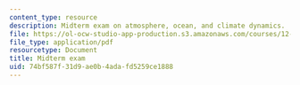 ```yaml
---
content_type: resource
description: Midterm exam on atmosphere, ocean, and climate dynamics.
file: https://ol-ocw-studio-app-production.s3.amazonaws.com/courses/12-003-atmosphere-ocean-and-climate-dynamics-fall-2008/74bf587f31d9ae0b4adafd5259ce1888_midterm.pdf
file_type: application/pdf
resourcetype: Document
title: Midterm exam
uid: 74bf587f-31d9-ae0b-4ada-fd5259ce1888
---
```

